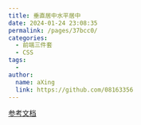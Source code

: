 ```yaml
---
title: 垂直居中水平居中
date: 2024-01-24 23:08:35
permalink: /pages/37bcc0/
categories:
  - 前端三件套
  - CSS
tags:
  - 
author: 
  name: aXing
  link: https://github.com/08163356
---
```




[参考文档](https://segmentfault.com/a/1190000014116655)<!-- more -->
